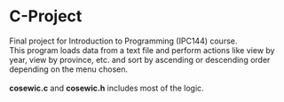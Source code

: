 # C-Project
Final project for Introduction to Programming (IPC144) course. <br>
This program loads data from a text file and perform actions like view by year, view by province, etc. and sort by ascending or descending order depending on the menu chosen. <br>
<br>
<strong>cosewic.c</strong> and <strong>cosewic.h</strong> includes most of the logic. 

